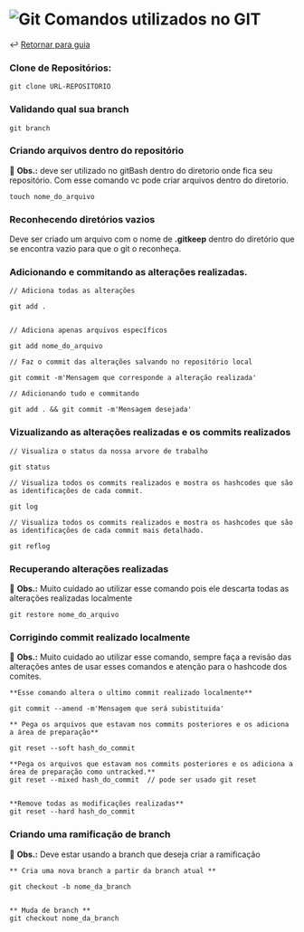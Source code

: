 # ![Git](https://img.shields.io/badge/git-%23F05033.svg?style=for-the-badge&logo=git&logoColor=white) Comandos utilizados no GIT


↩️ [Retornar para guia](/README.md)

### Clone de Repositórios:

```
git clone URL-REPOSITORIO
```
### Validando qual sua branch
```
git branch
```
### Criando arquivos dentro do repositório

🚨 **Obs.:** deve ser utilizado no gitBash dentro do diretorio onde fica seu repositório. Com esse comando vc pode criar arquivos dentro do diretorio.
```
touch nome_do_arquivo
```

### Reconhecendo diretórios vazios
    
Deve ser criado um arquivo com o nome de **.gitkeep** dentro do diretório que se encontra vazio para que o git o reconheça. 


### Adicionando e commitando as alterações realizadas.

```
// Adiciona todas as alterações

git add .


// Adiciona apenas arquivos específicos

git add nome_do_arquivo

// Faz o commit das alterações salvando no repositório local

git commit -m'Mensagem que corresponde a alteração realizada'

// Adicionando tudo e commitando

git add . && git commit -m'Mensagem desejada'

```

### Vizualizando as alterações realizadas e os commits realizados

```
// Visualiza o status da nossa arvore de trabalho 

git status

// Visualiza todos os commits realizados e mostra os hashcodes que são as identificações de cada commit.

git log

// Visualiza todos os commits realizados e mostra os hashcodes que são as identificações de cada commit mais detalhado.

git reflog

```

### Recuperando alterações realizadas

🚨 **Obs.:** Muito cuidado ao utilizar esse comando pois ele descarta todas as alterações realizadas localmente 

```
git restore nome_do_arquivo
```

### Corrigindo commit realizado localmente

🚨 **Obs.:** Muito cuidado ao utilizar esse comando, sempre faça a revisão das alterações antes de usar esses comandos e atenção para o hashcode dos comites. 

```
**Esse comando altera o ultimo commit realizado localmente**

git commit --amend -m'Mensagem que será subistituida'

** Pega os arquivos que estavam nos commits posteriores e os adiciona a área de preparação**

git reset --soft hash_do_commit 

**Pega os arquivos que estavam nos commits posteriores e os adiciona a área de preparação como untracked.**
git reset --mixed hash_do_commit  // pode ser usado git reset


**Remove todas as modificações realizadas**
git reset --hard hash_do_commit 

```

### Criando uma ramificação de branch

🚨 **Obs.:** Deve estar usando a branch que deseja criar a ramificação

```
** Cria uma nova branch a partir da branch atual **

git checkout -b nome_da_branch


** Muda de branch **
git checkout nome_da_branch
```